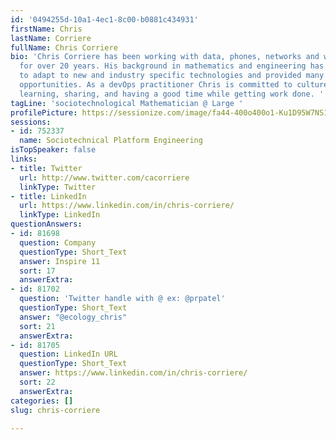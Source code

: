 ```yaml
---
id: '0494255d-10a1-4ec1-8c00-b0881c434931'
firstName: Chris
lastName: Corriere
fullName: Chris Corriere
bio: 'Chris Corriere has been working with data, phones, networks and writing software
  for over 20 years. His background in mathematics and engineering has allowed him
  to adapt to new and industry specific technologies and provided many unique consulting
  opportunities. As a devOps practitioner Chris is committed to culture, automation,
  learning, sharing, and having a good time while getting work done. '
tagLine: 'sociotechnological Mathematician @ Large '
profilePicture: https://sessionize.com/image/fa44-400o400o1-Ku1D95W7NS1DNTTXWHGewe.jpg
sessions:
- id: 752337
  name: Sociotechnical Platform Engineering
isTopSpeaker: false
links:
- title: Twitter
  url: http://www.twitter.com/cacorriere
  linkType: Twitter
- title: LinkedIn
  url: https://www.linkedin.com/in/chris-corriere/
  linkType: LinkedIn
questionAnswers:
- id: 81698
  question: Company
  questionType: Short_Text
  answer: Inspire 11
  sort: 17
  answerExtra:
- id: 81702
  question: 'Twitter handle with @ ex: @prpatel'
  questionType: Short_Text
  answer: "@ecology_chris"
  sort: 21
  answerExtra:
- id: 81705
  question: LinkedIn URL
  questionType: Short_Text
  answer: https://www.linkedin.com/in/chris-corriere/
  sort: 22
  answerExtra:
categories: []
slug: chris-corriere

---
```


